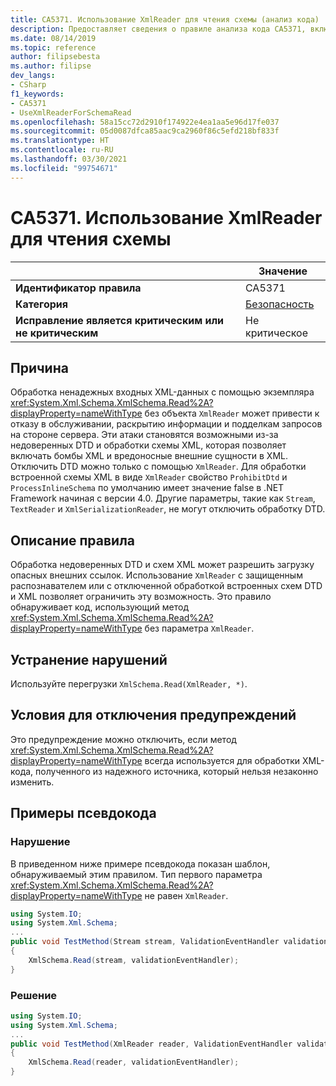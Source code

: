 ```yaml
---
title: CA5371. Использование XmlReader для чтения схемы (анализ кода)
description: Предоставляет сведения о правиле анализа кода CA5371, включая причины нарушений и способы их устранения, а также условия отключения правила.
ms.date: 08/14/2019
ms.topic: reference
author: filipsebesta
ms.author: filipse
dev_langs:
- CSharp
f1_keywords:
- CA5371
- UseXmlReaderForSchemaRead
ms.openlocfilehash: 58a15cc72d2910f174922e4ea1aa5e96d17fe037
ms.sourcegitcommit: 05d0087dfca85aac9ca2960f86c5efd218bf833f
ms.translationtype: HT
ms.contentlocale: ru-RU
ms.lasthandoff: 03/30/2021
ms.locfileid: "99754671"
---
```

# <a name="ca5371-use-xmlreader-for-schema-read"></a>CA5371. Использование XmlReader для чтения схемы

| | Значение |
|-|-|
| **Идентификатор правила** |CA5371|
| **Категория** |[Безопасность](security-warnings.md)|
| **Исправление является критическим или не критическим** |Не критическое|

## <a name="cause"></a>Причина

Обработка ненадежных входных XML-данных с помощью экземпляра <xref:System.Xml.Schema.XmlSchema.Read%2A?displayProperty=nameWithType> без объекта `XmlReader` может привести к отказу в обслуживании, раскрытию информации и подделкам запросов на стороне сервера. Эти атаки становятся возможными из-за недоверенных DTD и обработки схемы XML, которая позволяет включать бомбы XML и вредоносные внешние сущности в XML. Отключить DTD можно только с помощью `XmlReader`. Для обработки встроенной схемы XML в виде `XmlReader` свойство `ProhibitDtd` и `ProcessInlineSchema` по умолчанию имеет значение false в .NET Framework начиная с версии 4.0. Другие параметры, такие как `Stream`, `TextReader` и `XmlSerializationReader`, не могут отключить обработку DTD.

## <a name="rule-description"></a>Описание правила

Обработка недоверенных DTD и схем XML может разрешить загрузку опасных внешних ссылок. Использование `XmlReader` с защищенным распознавателем или с отключенной обработкой встроенных схем DTD и XML позволяет ограничить эту возможность. Это правило обнаруживает код, использующий метод <xref:System.Xml.Schema.XmlSchema.Read%2A?displayProperty=nameWithType> без параметра `XmlReader`.

## <a name="how-to-fix-violations"></a>Устранение нарушений

Используйте перегрузки `XmlSchema.Read(XmlReader, *)`.

## <a name="when-to-suppress-warnings"></a>Условия для отключения предупреждений

Это предупреждение можно отключить, если метод <xref:System.Xml.Schema.XmlSchema.Read%2A?displayProperty=nameWithType> всегда используется для обработки XML-кода, полученного из надежного источника, который нельзя незаконно изменить.

## <a name="pseudo-code-examples"></a>Примеры псевдокода

### <a name="violation"></a>Нарушение

В приведенном ниже примере псевдокода показан шаблон, обнаруживаемый этим правилом.
Тип первого параметра <xref:System.Xml.Schema.XmlSchema.Read%2A?displayProperty=nameWithType> не равен `XmlReader`.

```csharp
using System.IO;
using System.Xml.Schema;
...
public void TestMethod(Stream stream, ValidationEventHandler validationEventHandler)
{
    XmlSchema.Read(stream, validationEventHandler);
}
```

### <a name="solution"></a>Решение

```csharp
using System.IO;
using System.Xml.Schema;
...
public void TestMethod(XmlReader reader, ValidationEventHandler validationEventHandler)
{
    XmlSchema.Read(reader, validationEventHandler);
}
```
